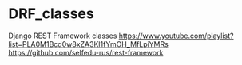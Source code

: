 # DRF_classes
Django REST Framework classes
https://www.youtube.com/playlist?list=PLA0M1Bcd0w8xZA3Kl1fYmOH_MfLpiYMRs
https://github.com/selfedu-rus/rest-framework
